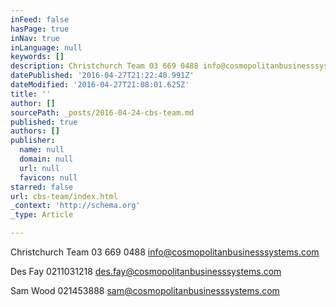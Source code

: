 ```yaml
---
inFeed: false
hasPage: true
inNav: true
inLanguage: null
keywords: []
description: Christchurch Team 03 669 0488 info@cosmopolitanbusinesssystems.com
datePublished: '2016-04-27T21:22:40.991Z'
dateModified: '2016-04-27T21:08:01.625Z'
title: ''
author: []
sourcePath: _posts/2016-04-24-cbs-team.md
published: true
authors: []
publisher:
  name: null
  domain: null
  url: null
  favicon: null
starred: false
url: cbs-team/index.html
_context: 'http://schema.org'
_type: Article

---
```

Christchurch Team 03 669 0488 [info@cosmopolitanbusinesssystems.com][0]

Des Fay 0211031218 [des.fay@cosmopolitanbusinesssystems.com][1]

Sam Wood 021453888 [sam@cosmopolitanbusinesssystems.com][2]

[0]: mailto:info@cosmopolitanbusinesssystems.com
[1]: mailto:des.fay@cosmpolitanbusinesssystems.com
[2]: mailto:sam@cosmopolitanbusinesssystems.com
